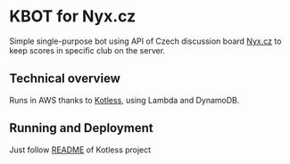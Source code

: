 # KBOT for Nyx.cz

Simple single-purpose bot using API of Czech discussion board  [Nyx.cz](https://nyx.cz) to keep scores in specific club 
on the server.

## Technical overview

Runs in AWS thanks to [Kotless](https://github.com/JetBrains/kotless), using Lambda and DynamoDB.

## Running and Deployment

Just follow [README](https://github.com/JetBrains/kotless/blob/master/README.md) of Kotless project
